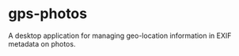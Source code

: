 # gps-photos
A desktop application for managing geo-location information in EXIF metadata on photos.
